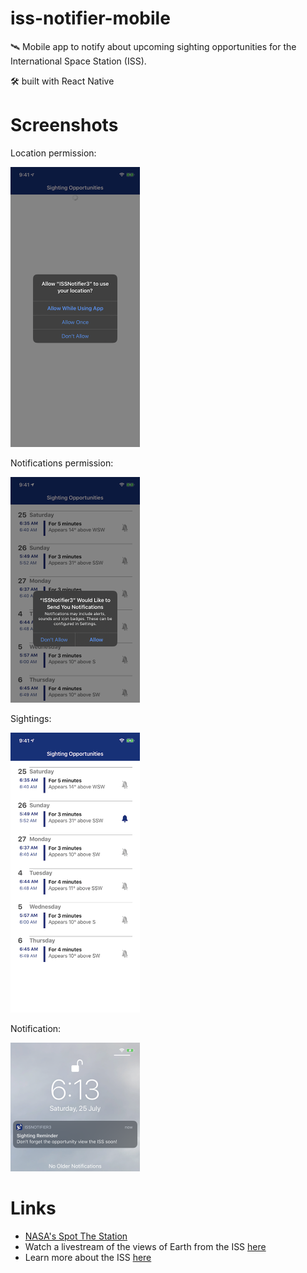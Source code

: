 # iss-notifier-mobile
🛰 Mobile app to notify about upcoming sighting opportunities for the International Space Station (ISS). 

🛠 built with React Native

# Screenshots

Location permission:

<img src="https://github.com/priyalr/iss-notifier-mobile/blob/master/screenshots/iss-notifier-mobile-location-permission.png" width="207" height="448" title="Location permission">


Notifications permission:

<img src="https://github.com/priyalr/iss-notifier-mobile/blob/master/screenshots/iss-notifier-mobile-notifications-permission.png" width="207" height="361" title="Notifications permission">


Sightings:

<img src="https://github.com/priyalr/iss-notifier-mobile/blob/master/screenshots/iss-notifier-mobile-sightings.png" width="207" height="448" title="Sightings">


Notification:

<img src="https://github.com/priyalr/iss-notifier-mobile/blob/master/screenshots/iss-notifier-mobile-notification.png" width="207" height="206"  title="Notification">




# Links

 - [NASA's Spot The Station](https://spotthestation.nasa.gov/) 
 - Watch a livestream of the views of Earth from the ISS [here](https://www.nasa.gov/multimedia/nasatv/iss_ustream.html) 
 - Learn more about the ISS [here](https://www.nasa.gov/mission_pages/station/main/index.html)

